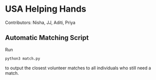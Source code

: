 
# USA Helping Hands

Contributors: Nisha, JJ, Aditi, Priya

## Automatic Matching Script

Run

```bash
python3 match.py
```
to output the closest volunteer matches to all individuals who still need a match.
